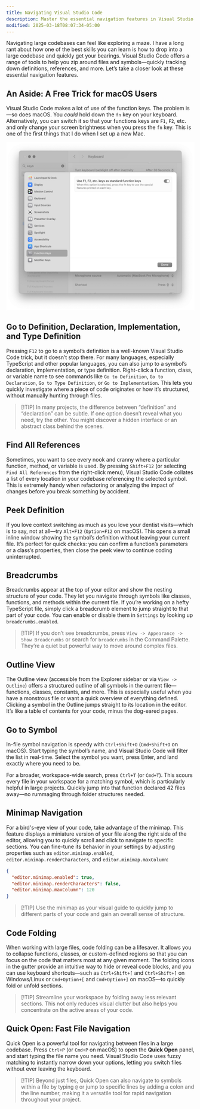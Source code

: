 ```yaml
---
title: Navigating Visual Studio Code
description: Master the essential navigation features in Visual Studio Code to efficiently move through your codebase
modified: 2025-03-18T08:07:34-05:00
---
```


Navigating large codebases can feel like exploring a maze. I have a long rant about how one of the best skills you can learn is how to drop into a large codebase and quickly get your bearings. Visual Studio Code offers a range of tools to help you zip around files and symbols—quickly tracking down definitions, references, and more. Let’s take a closer look at these essential navigation features.

## An Aside: A Free Trick for macOS Users

Visual Studio Code makes a lot of use of the function keys. The problem is—so does macOS. You _could_ hold down the `fn` key on your keyboard. Alternatively, you can switch it so that your functions keys are `F1`, `F2`, etc. and only change your screen brightness when you press the `fn` key. This is one of the first things that I do when I set up a new Mac.

![Use Function Keys as Standard Function Keys](assets/fn-keyboard-settings.png)

## Go to Definition, Declaration, Implementation, and Type Definition

Pressing `F12` to go to a symbol’s definition is a well-known Visual Studio Code trick, but it doesn’t stop there. For many languages, especially TypeScript and other popular languages, you can also jump to a symbol’s declaration, implementation, or type definition. Right-click a function, class, or variable name to see commands like `Go to Definition`, `Go to Declaration`, `Go to Type Definition`, or `Go to Implementation`. This lets you quickly investigate where a piece of code originates or how it’s structured, without manually hunting through files.

> [!TIP] In many projects, the difference between “definition” and “declaration” can be subtle. If one option doesn’t reveal what you need, try the other. You might discover a hidden interface or an abstract class behind the scenes.

## Find All References

Sometimes, you want to see every nook and cranny where a particular function, method, or variable is used. By pressing `Shift+F12` (or selecting `Find All References` from the right-click menu), Visual Studio Code collates a list of every location in your codebase referencing the selected symbol. This is extremely handy when refactoring or analyzing the impact of changes before you break something by accident.

## Peek Definition

If you love context switching as much as you love your dentist visits—which is to say, not at all—try `Alt+F12` (`Option+F12` on macOS). This opens a small inline window showing the symbol’s definition without leaving your current file. It’s perfect for quick checks: you can confirm a function’s parameters or a class’s properties, then close the peek view to continue coding uninterrupted.

## Breadcrumbs

Breadcrumbs appear at the top of your editor and show the nesting structure of your code. They let you navigate through symbols like classes, functions, and methods within the current file. If you’re working on a hefty TypeScript file, simply click a breadcrumb element to jump straight to that part of your code. You can enable or disable them in `Settings` by looking up `breadcrumbs.enabled`.

> [!TIP] If you don’t see breadcrumbs, press `View -> Appearance -> Show Breadcrumbs` or search for `breadcrumbs` in the Command Palette. They’re a quiet but powerful way to move around complex files.

## Outline View

The Outline view (accessible from the Explorer sidebar or via `View -> Outline`) offers a structured outline of all symbols in the current file—functions, classes, constants, and more. This is especially useful when you have a monstrous file or want a quick overview of everything defined. Clicking a symbol in the Outline jumps straight to its location in the editor. It’s like a table of contents for your code, minus the dog-eared pages.

## Go to Symbol

In-file symbol navigation is speedy with `Ctrl+Shift+O` (`Cmd+Shift+O` on macOS). Start typing the symbol’s name, and Visual Studio Code will filter the list in real-time. Select the symbol you want, press Enter, and land exactly where you need to be.

For a broader, workspace-wide search, press `Ctrl+T` (or `Cmd+T`). This scours every file in your workspace for a matching symbol, which is particularly helpful in large projects. Quickly jump into that function declared 42 files away—no rummaging through folder structures needed.

## Minimap Navigation

For a bird's-eye view of your code, take advantage of the minimap. This feature displays a miniature version of your file along the right side of the editor, allowing you to quickly scroll and click to navigate to specific sections. You can fine-tune its behavior in your settings by adjusting properties such as `editor.minimap.enabled`, `editor.minimap.renderCharacters`, and `editor.minimap.maxColumn`:

```json
{
  "editor.minimap.enabled": true,
  "editor.minimap.renderCharacters": false,
  "editor.minimap.maxColumn": 120
}
```

> [!TIP] Use the minimap as your visual guide to quickly jump to different parts of your code and gain an overall sense of structure.

## Code Folding

When working with large files, code folding can be a lifesaver. It allows you to collapse functions, classes, or custom-defined regions so that you can focus on the code that matters most at any given moment. The folding icons in the gutter provide an intuitive way to hide or reveal code blocks, and you can use keyboard shortcuts—such as `Ctrl+Shift+[` and `Ctrl+Shift+]` on Windows/Linux or `Cmd+Option+[` and `Cmd+Option+]` on macOS—to quickly fold or unfold sections.

> [!TIP] Streamline your workspace by folding away less relevant sections. This not only reduces visual clutter but also helps you concentrate on the active areas of your code.

## Quick Open: Fast File Navigation

Quick Open is a powerful tool for navigating between files in a large codebase. Press `Ctrl+P` (or `Cmd+P` on macOS) to open the **Quick Open** panel, and start typing the file name you need. Visual Studio Code uses fuzzy matching to instantly narrow down your options, letting you switch files without ever leaving the keyboard.

> [!TIP] Beyond just files, Quick Open can also navigate to symbols within a file by typing `@` or jump to specific lines by adding a colon and the line number, making it a versatile tool for rapid navigation throughout your project.
